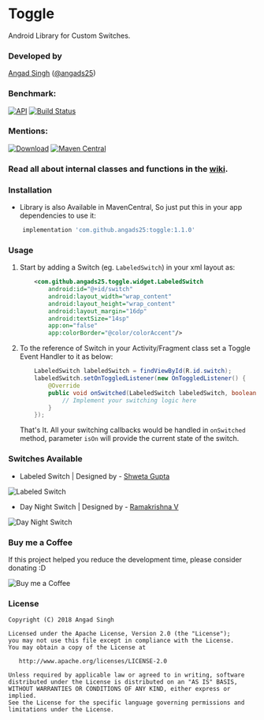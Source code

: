 # Toggle
Android Library for Custom Switches.

### Developed by
[Angad Singh](https://www.github.com/angads25) ([@angads25](https://www.twitter.com/angads25))

### Benchmark:
[![API](https://img.shields.io/badge/API-14%2B-brightgreen.svg?style=flat)](https://android-arsenal.com/api?level=14) [![Build Status](https://travis-ci.org/Angads25/android-toggle.svg?branch=release)](https://travis-ci.org/Angads25/android-toggle)

### Mentions:
[![Download](https://api.bintray.com/packages/angads25/maven/Toggle/images/download.svg)](https://bintray.com/angads25/maven/Toggle/_latestVersion) [![Maven Central](https://maven-badges.herokuapp.com/maven-central/com.github.angads25/toggle/badge.svg)](https://maven-badges.herokuapp.com/maven-central/com.github.angads25/toggle)

### Read all about internal classes and functions in the [wiki](https://github.com/Angads25/android-toggle/wiki).

### Installation

* Library is also Available in MavenCentral, So just put this in your app dependencies to use it:
```gradle
    implementation 'com.github.angads25:toggle:1.1.0'
```

### Usage

1. Start by adding a Switch (eg. `LabeledSwitch`) in your xml layout as:

    ```xml
        <com.github.angads25.toggle.widget.LabeledSwitch
            android:id="@+id/switch"
            android:layout_width="wrap_content"
            android:layout_height="wrap_content"
            android:layout_margin="16dp"
            android:textSize="14sp"
            app:on="false"
            app:colorBorder="@color/colorAccent"/>
    ```

2. To the reference of Switch in your Activity/Fragment class set a Toggle Event Handler to it as below:

    ```java
        LabeledSwitch labeledSwitch = findViewById(R.id.switch);
        labeledSwitch.setOnToggledListener(new OnToggledListener() {
            @Override
            public void onSwitched(LabeledSwitch labeledSwitch, boolean isOn) {
                // Implement your switching logic here
            }
        });
    ```
    That's It. All your switching callbacks would be handled in `onSwitched` method, parameter `isOn` will provide the current state of the switch.
    
### Switches Available

* Labeled Switch | Designed by - [Shweta Gupta](https://dribbble.com/shwetagupta)

![Labeled Switch](https://raw.githubusercontent.com/Angads25/android-toggle/release/screenshots/version%201/LabeledSwitch.png)

* Day Night Switch | Designed by - [Ramakrishna V](https://dribbble.com/RamakrishnaUX)

![Day Night Switch](https://raw.githubusercontent.com/Angads25/android-toggle/release/screenshots/version%202/DayNightSwitch.gif)

### Buy me a Coffee

If this project helped you reduce the development time, please consider donating :D

![Buy me a Coffee](https://raw.githubusercontent.com/Angads25/android-toggle/release/screenshots/bmc-button.webp)


### License
    Copyright (C) 2018 Angad Singh

    Licensed under the Apache License, Version 2.0 (the "License");
    you may not use this file except in compliance with the License.
    You may obtain a copy of the License at

       http://www.apache.org/licenses/LICENSE-2.0

    Unless required by applicable law or agreed to in writing, software
    distributed under the License is distributed on an "AS IS" BASIS,
    WITHOUT WARRANTIES OR CONDITIONS OF ANY KIND, either express or implied.
    See the License for the specific language governing permissions and
    limitations under the License.